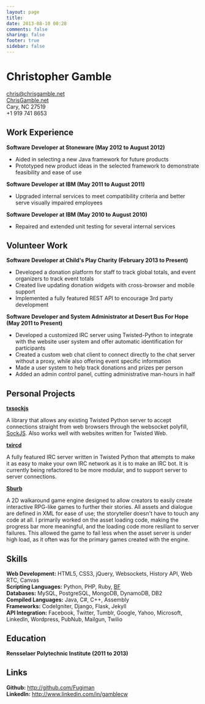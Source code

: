```yaml
---
layout: page
title: 
date: 2013-08-10 00:28
comments: false
sharing: false
footer: true
sidebar: false
---
```

Christopher Gamble
==================

<chris@chrisgamble.net>  
[ChrisGamble.net](http://chrisgamble.net)  
Cary, NC 27519  
+1 919 741 8653

Work Experience
---------------

__Software Developer at Stoneware (May 2012 to August 2012)__

* Aided in selecting a new Java framework for future products
* Prototyped new product ideas in the selected framework to demonstrate feasibility and ease of use

__Software Developer at IBM (May 2011 to August 2011)__

* Upgraded internal services to meet compatibility criteria and better serve visually impaired employees

__Software Developer at IBM (May 2010 to August 2010)__

* Repaired and extended unit testing for several internal services

Volunteer Work
--------------

__Software Developer at Child's Play Charity (February 2013 to Present)__

* Developed a donation platform for staff to track global totals, and event organizers to track event totals
* Created live updating donation widgets with cross-browser and mobile support
* Implemented a fully featured REST API to encourage 3rd party development

__Software Developer and System Administrator at Desert Bus For Hope (May 2011 to Present)__

* Developed a customized IRC server using Twisted-Python to integrate with the website user system and offer automatic identification for participants
* Created a custom web chat client to connect directly to the chat server without a proxy, while also offering event specific information
* Made a user system to help track donations and prizes per person
* Added an admin control panel, cutting administrative man-hours in half

Personal Projects
-----------------

[__txsockjs__](http://github.com/DesertBus/sockjs-twisted)

A library that allows any existing Twisted Python server to accept connections straight from web browsers through the websocket polyfill, [SockJS](http://github.com/sockjs/sockjs-client).
Also works well with websites written for Twisted Web.

[__txircd__](http://github.com/DesertBus/txircd)

A fully featured IRC server written in Twisted Python that attempts to make it as easy to make your own IRC network as it is to make an IRC bot.
It is currently being refactored to be more modular, and to support server to server connections.

[__Sburb__](http://github.com/WhatPumpkin/Sburb)

A 2D walkaround game engine designed to allow creators to easily create interactive RPG-like games to further their stories.
All assets and dialogue are defined in XML for ease of use; the storyteller doesn't have to touch any code at all.
I primarily worked on the asset loading code, making the progress bar more meaningful, and the loading code more resiliant to server failures.
This allowed the game to fail less when the asset server is under high load, as it often was for the primary games created with the engine.

Skills
------

__Web Development:__ HTML5, CSS3, jQuery, Websockets, History API, Web RTC, Canvas  
__Scripting Languages:__ Python, PHP, Ruby, [BF](http://en.wikipedia.org/wiki/Brainfuck)  
__Databases:__ MySQL, PostgreSQL, MongoDB, DynamoDB, DB2  
__Compiled Languages:__ Java, C#, C++, Assembly  
__Frameworks:__ CodeIgniter, Django, Flask, Jekyll  
__API Integration:__ Facebook, Twitter, Tumblr, Google, Yahoo, Microsoft, LinkedIn, Wordpress, PubNub, Mailgun, Twilio

Education
---------

__Rensselaer Polytechnic Institute (2011 to 2013)__

Links
-----

__Github:__ <http://github.com/Fugiman>  
__LinkedIn:__ <http://www.linkedin.com/in/gamblecw>

